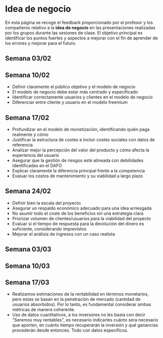# Idea de negocio

En esta página se recoge el feedback proporcionado por el profesor y los compañeros relativo a la **idea de negocio** en las presentaciones realizadas por los grupos durante las sesiones de clase. El objetivo principal es identificar los puntos fuertes y aspectos a mejorar con el fin de aprender de los errores y mejorar para el futuro.

## Semana 03/02

## Semana 10/02
- Definir claramente el público objetivo y el modelo de negocio
- El modelo de negocio debe estar más centrado y especificado
- Identificar correctamente usuarios y clientes en el modelo de negocio
- Diferenciar entre cliente y usuario en el modelo freemium

## Semana 17/02
- Profundizar en el modelo de monetización, identificando quién paga realmente y cómo
- Justificar la estructura de costes e incluir costes sociales con datos de referencia
- Analizar mejor la percepción del valor del producto y cómo afecta la experiencia del usuario
- Asegurar que la gestión de riesgos esté alineada con debilidades identificadas en el DAFO
- Explicar claramente la diferencia principal frente a la competencia
- Evaluar los costos de mantenimiento y su viabilidad a largo plazo

## Semana 24/02
- Definir bien la escala del proyecto.  
- Asegurar un respaldo económico adecuado para una idea arriesgada
- No asumir todo el coste de los beneficios sin una estrategia clara
- Priorizar volumen de clientes/usuarios para la viabilidad del proyecto
- Evaluar si el tiempo de respuesta para la devolución del dinero es suficiente, considerando imprevistos
- Mejorar el análisis de ingresos con un caso realista

## Semana 03/03

## Semana 10/03

## Semana 17/03
- Realizamos estimaciones de la rentabilidad en términos monetarios, pero estas se basan en la penetración de mercado (cantidad de usuarios absorbidos). Por lo tanto, es fundamental considerar ambas métricas de manera coherente.
- Uso de datos cuantitativos, a los inversores no les basta con decir "Seremos muy rentables", es necesario indicarles cuánto sera necesario que aporten, en cuánto tiempo recuperarán la inversión y qué ganancias procederán desde entonces. Todo con datos específicos.
